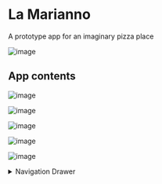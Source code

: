 # La Marianno

A prototype app for an imaginary pizza place

![image](https://user-images.githubusercontent.com/30511514/172006878-db7b0fe1-86b8-4e72-ad6f-eb6fadf5b3b8.png)


## App contents

![image](https://user-images.githubusercontent.com/30511514/172007585-59d43852-3966-4629-ada1-af8bce8d8559.png)

![image](https://user-images.githubusercontent.com/30511514/172007664-73ff6396-349b-4a28-bf99-439b22ee3f1a.png)

![image](https://user-images.githubusercontent.com/30511514/172007726-83222b18-7bde-4d3d-8ab3-9b3a5ec95bb8.png)

![image](https://user-images.githubusercontent.com/30511514/172007765-b31ce463-c332-4b9d-b189-d9f51604ec05.png)

![image](https://user-images.githubusercontent.com/30511514/172007781-a36a9772-f02d-4582-99dc-39628631749b.png)



<details>
  <summary>Navigation Drawer</summary>
  <br>
  ![image](https://user-images.githubusercontent.com/30511514/172007913-e14cdb39-abc7-4ab4-aa54-d17394783ada.png)
</details>

